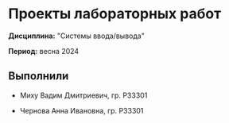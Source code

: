 # Проекты лабораторных работ

**Дисциплина:** "Системы ввода/вывода"

**Период:** весна 2024

## Выполнили

- Миху Вадим Дмитриевич, гр. P33301

- Чернова Анна Ивановна, гр. P33301